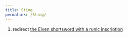 ```yaml
---
title: Sting
permalink: /Sting/
---
```


1.  redirect [the Elven shortsword with a runic
    inscription](the_Elven_shortsword_with_a_runic_inscription "wikilink")